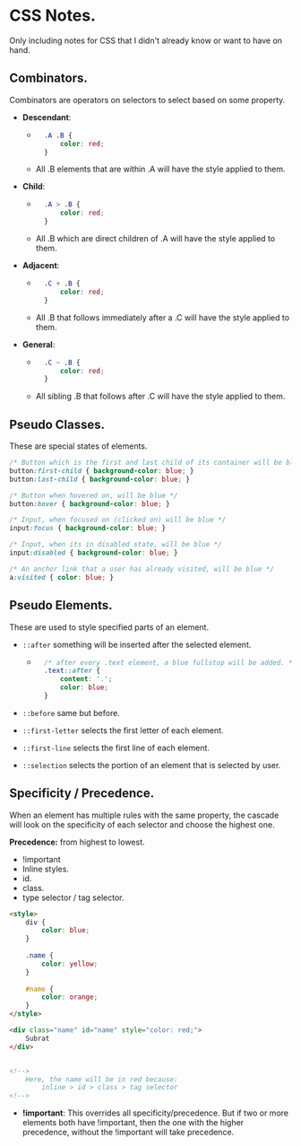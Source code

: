 # CSS Notes.

Only including notes for CSS that I didn't already know or want to have on hand.



## Combinators.

Combinators are operators on selectors to select based on some property.

* **Descendant**:

	* ```css
		.A .B {
		    color: red;
		}
		```

	* All .B elements that are within .A will have the style applied to them.

* **Child**:

	* ```css
		.A > .B {
		    color: red;
		}
		```

	* All .B which are direct children of .A will have the style applied to them.

* **Adjacent**:
	* ```css
		.C + .B {
		    color: red;
		}
		```

	* All .B that follows immediately after a .C will have the style applied to them.

* **General**:

	* ```css
		.C ~ .B {
		    color: red;
		}
		```

	* All sibling .B that follows after .C will have the style applied to them.





## Pseudo Classes.

These are special states of elements.

```css
/* Button which is the first and last child of its container will be blue */
button:first-child { background-color: blue; }
button:last-child { background-color: blue; }

/* Button when hovered on, will be blue */
button:hover { background-color: blue; }

/* Input, when focused on (clicked on) will be blue */
input:focus { background-color: blue; }

/* Input, when its in disabled state, will be blue */
input:disabled { background-color: blue; }

/* An anchor link that a user has already visited, will be blue */
a:visited { color: blue; }
```



## Pseudo Elements.

These are used to style specified parts of an element. 

* `::after` something will be inserted after the selected element.

	* ```css
		/* after every .text element, a blue fullstop will be added. */
		.text::after {
		    content: '.';
		    color: blue;
		}
		```

* `::before` same but before.
* `::first-letter` selects the first letter of each element.
* `::first-line` selects the first line of each element.
* `::selection` selects the portion of an element that is selected by user.



## Specificity / Precedence.

When an element has multiple rules with the same property, the cascade will look on the specificity of each selector and choose the highest one.



**Precedence:** from highest to lowest.

* !important
* Inline styles.
* id.
* class.
* type selector / tag selector.



```html
<style>
    div {
        color: blue;
    }
    
    .name {
        color: yellow;
    }
    
    #name {
        color: orange;
    }
</style>

<div class="name" id="name" style="color: red;">
    Subrat
</div>


<!-->
	Here, the name will be in red because:
		inline > id > class > tag selector
<!-->
```



* **!important**: This overrides all specificity/precedence. But if two or more elements both have !important, then the one with the higher precedence, without the !important will take precedence.